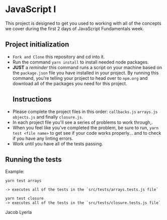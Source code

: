 # JavaScript I

This project is designed to get you used to working with all of the concepts we cover during the first 2 days of JavaScript Fundamentals week.

## Project initialization

* `Fork and Clone` this repository and cd into it.
* Run the command `yarn install` to install needed node packages.
* **JUST** a _reminder_ this command runs a script on your machine based on the `package.json` file you have installed in your project. By running this command, you're telling your project to head over to `npm.org` and download all of the packages you need for this project.
  ## Instructions
* Please complete the project files in this order: `callbacks.js` `arrays.js` `objects.js` and finally `closure.js`.
* In each project file you'll see a series of problems to work through,.
* When you feel like you've completed the problem, be sure to run, `yarn test <file name>` to get see if your code works properly... and to check if you have any linting errors.
* Work until you have all of the tests passing.

## Running the tests

Example:

```
yarn test arrays

-> executes all of the tests in the `src/tests/arrays.tests.js file`

yarn test closure
-> executes all of the tests in the `src/tests/closure.tests.js file`
```
Jacob Lyerla
